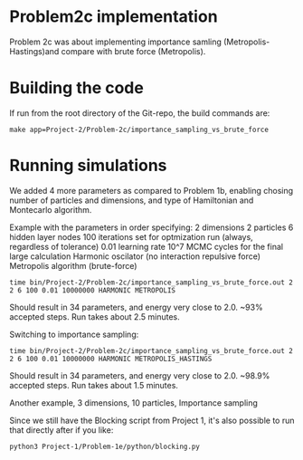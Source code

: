 # Problem2c implementation

Problem 2c was about implementing importance samling (Metropolis-Hastings)and compare with brute force (Metropolis).

# Building the code
If run from the root directory of the Git-repo, the build commands are:

```
make app=Project-2/Problem-2c/importance_sampling_vs_brute_force
```

# Running simulations

We added 4 more parameters as compared to Problem 1b, enabling chosing number of particles and dimensions, and type of Hamiltonian and Montecarlo algorithm.

Example with the parameters in order specifying:
2 dimensions
2 particles
6 hidden layer nodes
100 iterations set for optmization run (always, regardless of tolerance)
0.01 learning rate
10^7 MCMC cycles for the final large calculation
Harmonic oscilator (no interaction repulsive force)
Metropolis algorithm (brute-force)
```
time bin/Project-2/Problem-2c/importance_sampling_vs_brute_force.out 2 2 6 100 0.01 10000000 HARMONIC METROPOLIS
```
Should result in 34 parameters, and energy very close to 2.0. ~93% accepted steps. Run takes about 2.5 minutes.

Switching to importance sampling:
```
time bin/Project-2/Problem-2c/importance_sampling_vs_brute_force.out 2 2 6 100 0.01 10000000 HARMONIC METROPOLIS_HASTINGS
```
Should result in 34 parameters, and energy very close to 2.0. ~98.9% accepted steps. Run takes about 1.5 minutes.

Another example, 3 dimensions, 10 particles, Importance sampling

Since we still have the Blocking script from Project 1, it's also possible to run that directly after if you like:
```
python3 Project-1/Problem-1e/python/blocking.py
```
